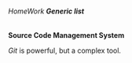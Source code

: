###### HomeWork **Generic list**

__Source Code Management System__ 

*Git* is powerful, but a complex tool.
